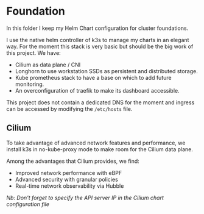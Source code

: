 # Foundation

In this folder I keep my Helm Chart configuration for cluster foundations.

I use the native helm controller of k3s to manage my charts in an elegant way. For the moment this stack is very basic but should be the big work of this project. We have:

- Cilium as data plane / CNI
- Longhorn to use workstation SSDs as persistent and distributed storage.
- Kube prometheus stack to have a base on which to add future monitoring. 
- An overconfiguration of traefik to make its dashboard accessible.

This project does not contain a dedicated DNS for the moment and ingress can be accessed by modifying the `/etc/hosts` file.

## Cilium
To take advantage of advanced network features and performance, we install k3s in no-kube-proxy mode to make room for the Cilium data plane.

Among the advantages that Cilium provides, we find:

- Improved network performance with eBPF
- Advanced security with granular policies
- Real-time network observability via Hubble

*Nb: Don't forget to specify the API server IP in the Cilium chart configuration file*